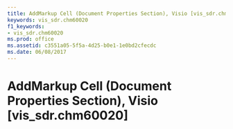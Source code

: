 ```yaml
---
title: AddMarkup Cell (Document Properties Section), Visio [vis_sdr.chm60020]
keywords: vis_sdr.chm60020
f1_keywords:
- vis_sdr.chm60020
ms.prod: office
ms.assetid: c3551a05-5f5a-4d25-b0e1-1e0bd2cfecdc
ms.date: 06/08/2017
---
```



# AddMarkup Cell (Document Properties Section), Visio [vis_sdr.chm60020]

